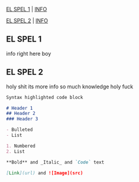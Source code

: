 [EL SPEL 1](https://elspel.github.io/2/)  |  [INFO](https://elspel.github.io/#el-spel-1)

[EL SPEL 2](https://elspel.github.io/2/)  |  [INFO](https://elspel.github.io/#el-spel-2)

## EL SPEL 1
info right here boy

## EL SPEL 2
holy shit its more info so much knowledge holy fuck


```markdown
Syntax highlighted code block

# Header 1
## Header 2
### Header 3

- Bulleted
- List

1. Numbered
2. List

**Bold** and _Italic_ and `Code` text

[Link](url) and ![Image](src)
```
